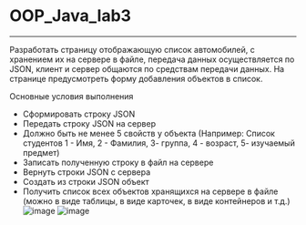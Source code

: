 # OOP_Java_lab3
-------------
Разработать страницу отображающую список автомобилей, с хранением их на сервере в файле, передача данных осуществляется по JSON, клиент и сервер общаются по средствам передачи данных. На странице предусмотреть форму добавления объектов в список.

Основные условия выполнения
* Сформировать строку JSON
* Передать строку JSON на сервер
* Должно быть не менее 5 свойств у объекта (Например: Список студентов 1 - Имя, 2 - Фамилия, 3- группа, 4 - возраст, 5- изучаемый предмет)
* Записать полученную строку в файл на сервере
* Вернуть строки JSON с сервера
* Создать из строки JSON объект
* Получить список всех объектов хранящихся на сервере в файле (можно в виде таблицы, в виде карточек, в виде контейнеров и т.д.)
![image](https://github.com/Varakin-Kirill/OOP_Java_lab3/assets/124809245/f737701b-6555-45eb-9121-7697bfa76b5c)
![image](https://github.com/Varakin-Kirill/OOP_Java_lab3/assets/124809245/cdcf51c5-e7fe-4fb9-8065-afb93af38dfa)

